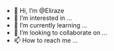 - 👋 Hi, I’m @Eliraze
- 👀 I’m interested in ...
- 🌱 I’m currently learning ...
- 💞️ I’m looking to collaborate on ...
- 📫 How to reach me ...

<!---
Eliraze/Eliraze is a ✨ special ✨ repository because its `README.md` (this file) appears on your GitHub profile.
You can click the Preview link to take a look at your changes.
--->
